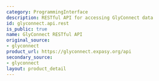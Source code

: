 ```yaml
---
category: ProgrammingInterface
description: RESTful API for accessing GlyConnect data
id: glyconnect.api.rest
is_public: true
name: GlyConnect RESTful API
original_source:
- glyconnect
product_url: https://glyconnect.expasy.org/api
secondary_source:
- glyconnect
layout: product_detail
---
```

